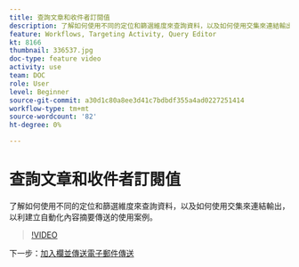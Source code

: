 ```yaml
---
title: 查詢文章和收件者訂閱值
description: 了解如何使用不同的定位和篩選維度來查詢資料，以及如何使用交集來連結輸出，以利建立自動化內容摘要傳送的使用案例。
feature: Workflows, Targeting Activity, Query Editor
kt: 8166
thumbnail: 336537.jpg
doc-type: feature video
activity: use
team: DOC
role: User
level: Beginner
source-git-commit: a30d1c80a8ee3d41c7bdbdf355a4ad0227251414
workflow-type: tm+mt
source-wordcount: '82'
ht-degree: 0%

---
```



# 查詢文章和收件者訂閱值

了解如何使用不同的定位和篩選維度來查詢資料，以及如何使用交集來連結輸出，以利建立自動化內容摘要傳送的使用案例。

>[!VIDEO](https://video.tv.adobe.com/v/336537?quality=12)

下一步：[加入欄並傳送電子郵件傳送](/help/tutorial-using-soap-apis/join-columns-and-send-automated-email-delivery.md)
